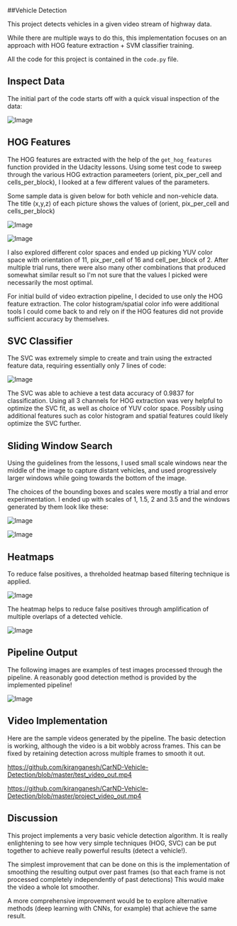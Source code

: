 ##Vehicle Detection 

This project detects vehicles in a given video stream of highway data. 

While there are  multiple ways to do this, this implementation focuses on an approach with HOG feature extraction + SVM classifier training. 

All the code for this project is contained in the `code.py` file. 

## Inspect Data

The initial part of the code starts off with a quick visual inspection of the data: 

![Image](https://github.com/kiranganesh/CarND-Vehicle-Detection/blob/master/examples/image1.JPG)

## HOG Features

The HOG features are extracted with the help of the `get_hog_features` function provided in the Udacity lessons. Using some test code to sweep through the various HOG extraction parameeters (orient, pix_per_cell and cells_per_block), I looked at a few different values of the parameters.

Some sample data is given below for both vehicle and non-vehicle data. The title (x,y,z) of each picture shows the values of (orient, pix_per_cell and cells_per_block)

![Image](https://github.com/kiranganesh/CarND-Vehicle-Detection/blob/master/examples/image2.JPG)

![Image](https://github.com/kiranganesh/CarND-Vehicle-Detection/blob/master/examples/image3.JPG)

I also explored different color spaces and ended up picking YUV color space with orientation of 11, pix_per_cell of 16 and cell_per_block of 2. After multiple trial runs, there were also many other combinations that produced somewhat similar result so I'm not sure that the values I picked were necessarily the most optimal. 

For initial build of video extraction pipeline, I decided to use only the HOG feature extraction. The color histogram/spatial color info were additional tools I could come back to and rely on if the HOG features did not provide sufficient accuracy by themselves.

## SVC Classifier

The SVC was extremely simple to create and train using the extracted feature data, requiring essentially only 7 lines of code:

![Image](https://github.com/kiranganesh/CarND-Vehicle-Detection/blob/master/examples/image4.JPG)

The SVC was able to achieve a test data accuracy of 0.9837 for classification. Using all 3 channels for HOG extraction was very helpful to optimize the SVC fit, as well as choice of YUV color space. Possibly using additional features such as color histogram and spatial features could likely optimize the SVC further. 

## Sliding Window Search

Using the guidelines from the lessons, I used small scale windows near the middle of the image to capture distant vehicles, and used progressively larger windows while going towards the bottom of the image. 

The choices of the bounding boxes and scales were mostly a trial and error experimentation. I ended up with scales of 1, 1.5, 2 and 3.5 and the windows generated by them look like these:

![Image](https://github.com/kiranganesh/CarND-Vehicle-Detection/blob/master/examples/image5.JPG)

![Image](https://github.com/kiranganesh/CarND-Vehicle-Detection/blob/master/examples/image6.JPG)

## Heatmaps

To reduce false positives, a threholded heatmap based filtering technique is applied.

![Image](https://github.com/kiranganesh/CarND-Vehicle-Detection/blob/master/examples/image8.JPG)

The heatmap helps to reduce false positives through amplification of multiple overlaps of a detected vehicle.

![Image](https://github.com/kiranganesh/CarND-Vehicle-Detection/blob/master/examples/image9.JPG)

## Pipeline Output

The following images are examples of test images processed through the pipeline. A reasonably good detection method is provided by the implemented pipeline!

![Image](https://github.com/kiranganesh/CarND-Vehicle-Detection/blob/master/examples/image7.JPG)

## Video Implementation

Here are the sample videos generated by the pipeline. The basic detection is working, although the video is a bit wobbly across frames. This can be fixed by retaining detection across multiple frames to smooth it out. 

https://github.com/kiranganesh/CarND-Vehicle-Detection/blob/master/test_video_out.mp4

https://github.com/kiranganesh/CarND-Vehicle-Detection/blob/master/project_video_out.mp4

## Discussion

This project implements a very basic vehicle detection algorithm. It is really enlightening to see how very simple techniques (HOG, SVC) can be put together to achieve really powerful results (detect a vehicle!). 

The simplest improvement that can be done on this is the implementation of smoothing the resulting output over past frames (so that each frame is not processed completely independently of past detections) This would make the video a whole lot smoother.

A more comprehensive improvement would be to explore alternative methods (deep learning with CNNs, for example) that achieve the same result. 




